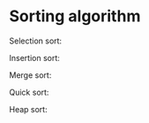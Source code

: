 # Sorting algorithm

Selection sort:
                 
Insertion sort: 
                
Merge sort: 

Quick sort:

Heap sort: 
                
